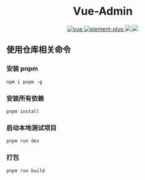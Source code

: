 <h1 align="center">
    Vue-Admin
</h1>
<p align="center">
    <a href="https://github.com/vuejs/vue">
      <img src="https://img.shields.io/badge/vue-3.2.47-brightgreen" alt="vue">
    </a>
    <a href="https://github.com/ElemeFE/element">
      <img src="https://img.shields.io/badge/element--plus-2.3.4-brightgreen" alt="element-plus">
    </a>
    <a href="#">
        <img src="https://img.shields.io/github/stars/huccct/vue-admin">
    </a>
    <a href="#">
        <img src="https://img.shields.io/github/license/huccct/vue-admin">
    </a>
</p>

## 使用仓库相关命令

### 安装 pnpm

```
npm i pnpm -g
```

### 安装所有依赖

```
pnpm install
```

### 启动本地测试项目

```
pnpm run dev
```

### 打包

```
pnpm run build
```
